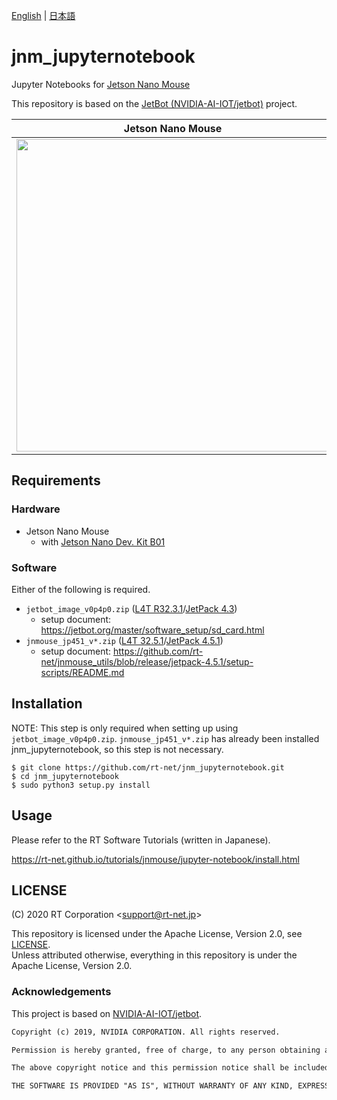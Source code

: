 [English](README.en.md) | [日本語](README.md)

# jnm_jupyternotebook

Jupyter Notebooks for [Jetson Nano Mouse](https://rt-net.jp/products/jetson-nano-mouse)

This repository is based on the [JetBot (NVIDIA-AI-IOT/jetbot)](https://github.com/NVIDIA-AI-IOT/jetbot) project.

| Jetson Nano Mouse | Demonstration Video |
| --- | --- |
| <a href="https://rt-net.jp/products/jetson-nano-mouse" target="_blank" rel="noopener noreferrer"><img src="https://rt-net.github.io/images/jetson-nano-mouse/Jetson-Nano-Mouse-500x500.png" width="500px"></a> | <a href="https://www.youtube.com/watch?v=7h1j4Cx99is" target="_blank" rel="noopener noreferrer"><img src="https://rt-net.github.io/images/jetson-nano-mouse/jnm_jupyternotebook_youtube.png" width="500px"></a> |


## Requirements

### Hardware

* Jetson Nano Mouse
    * with [Jetson Nano Dev. Kit B01](https://ryoyo-gpu.jp/products/jetson/nano2/)

### Software

Either of the following is required.

* `jetbot_image_v0p4p0.zip` ([L4T R32.3.1](https://developer.nvidia.com/l4t-3231-archive)/[JetPack 4.3](https://developer.nvidia.com/jetpack-33-archive))
    * setup document: https://jetbot.org/master/software_setup/sd_card.html
* `jnmouse_jp451_v*.zip` ([L4T 32.5.1](https://developer.nvidia.com/embedded/linux-tegra-r3251)/[JetPack 4.5.1](https://developer.nvidia.com/jetpack-sdk-451-archive))
    * setup document: https://github.com/rt-net/jnmouse_utils/blob/release/jetpack-4.5.1/setup-scripts/README.md

## Installation

NOTE: This step is only required when setting up using `jetbot_image_v0p4p0.zip`. `jnmouse_jp451_v*.zip` has already been installed jnm_jupyternotebook, so this step is not necessary.

```
$ git clone https://github.com/rt-net/jnm_jupyternotebook.git
$ cd jnm_jupyternotebook
$ sudo python3 setup.py install
```

## Usage

Please refer to the RT Software Tutorials (written in Japanese).

https://rt-net.github.io/tutorials/jnmouse/jupyter-notebook/install.html

## LICENSE

(C) 2020 RT Corporation \<support@rt-net.jp\>

This repository is licensed under the Apache License, Version 2.0, see [LICENSE](./LICENSE).  
Unless attributed otherwise, everything in this repository is under the Apache License, Version 2.0.

### Acknowledgements

This project is based on [NVIDIA-AI-IOT/jetbot](https://github.com/NVIDIA-AI-IOT/jetbot).
```txt
Copyright (c) 2019, NVIDIA CORPORATION. All rights reserved.

Permission is hereby granted, free of charge, to any person obtaining a copy of this software and associated documentation files (the "Software"), to deal in the Software without restriction, including without limitation the rights to use, copy, modify, merge, publish, distribute, sublicense, and/or sell copies of the Software, and to permit persons to whom the Software is furnished to do so, subject to the following conditions:

The above copyright notice and this permission notice shall be included in all copies or substantial portions of the Software.

THE SOFTWARE IS PROVIDED "AS IS", WITHOUT WARRANTY OF ANY KIND, EXPRESS OR IMPLIED, INCLUDING BUT NOT LIMITED TO THE WARRANTIES OF MERCHANTABILITY, FITNESS FOR A PARTICULAR PURPOSE AND NONINFRINGEMENT. IN NO EVENT SHALL THE AUTHORS OR COPYRIGHT HOLDERS BE LIABLE FOR ANY CLAIM, DAMAGES OR OTHER LIABILITY, WHETHER IN AN ACTION OF CONTRACT, TORT OR OTHERWISE, ARISING FROM, OUT OF OR IN CONNECTION WITH THE SOFTWARE OR THE USE OR OTHER DEALINGS IN THE SOFTWARE.
```